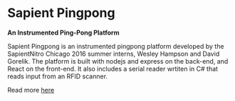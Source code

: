 # Sapient Pingpong
**An Instrumented Ping-Pong Platform**

Sapient Pingpong is an instrumented pingpong platform developed by the SapientNitro Chicago 2016 summer interns, Wesley Hampson and David Gorelik. The platform is built with nodejs and express on the back-end, and React on the front-end. It also includes a serial reader wrtiten in C# that reads input from an RFID scanner.

Read more [here](https://dgore7.github.io/sapient-pingpong/)
